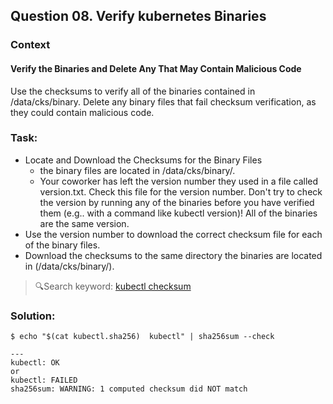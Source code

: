 ## Question 08. Verify kubernetes Binaries
### Context
#### Verify the Binaries and Delete Any That May Contain Malicious Code
Use the checksums to verify all of the binaries contained in /data/cks/binary.
Delete any binary files that fail checksum verification, as they could contain malicious code.

### Task:
- Locate and Download the Checksums for the Binary Files
  + the binary files are located in /data/cks/binary/.
  + Your coworker has left the version number they used in a file called version.txt. Check this file for the version number. Don't try to check the version by running any of the binaries before you have verified them (e.g.. with a command like kubectl version)! All of the binaries are the same version.
- Use the version number to download the correct checksum file for each of the binary files.
- Download the checksums to the same directory the binaries are located in (/data/cks/binary/).

> 🔍Search keyword: [kubectl checksum](https://kubernetes.io/docs/tasks/tools/install-kubectl-linux/#install-kubectl-binary-with-curl-on-linux)

### Solution:
```shell
$ echo "$(cat kubectl.sha256)  kubectl" | sha256sum --check

---
kubectl: OK
or
kubectl: FAILED
sha256sum: WARNING: 1 computed checksum did NOT match
```